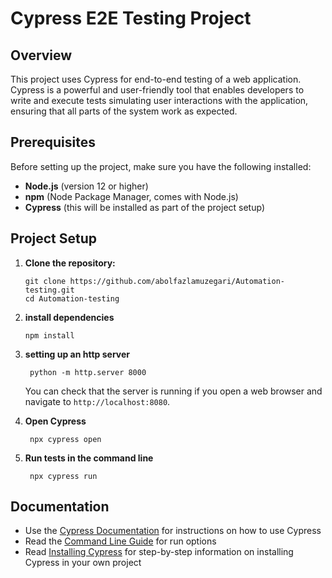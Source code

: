 # Cypress E2E Testing Project

## Overview

This project uses Cypress for end-to-end testing of a web application. Cypress is a powerful and user-friendly tool that enables developers to write and execute tests simulating user interactions with the application, ensuring that all parts of the system work as expected.

## Prerequisites

Before setting up the project, make sure you have the following installed:

- **Node.js** (version 12 or higher)
- **npm** (Node Package Manager, comes with Node.js)
- **Cypress** (this will be installed as part of the project setup)

## Project Setup

1. **Clone the repository:**

   ```
   git clone https://github.com/abolfazlamuzegari/Automation-testing.git
   cd Automation-testing
   ```

2. **install dependencies**

   ```
   npm install
   ```

3. **setting up an http server**
   ```
    python -m http.server 8000
   ```
   You can check that the server is running if you open a web browser and navigate to `http://localhost:8080`.
4. **Open Cypress**
   ```
    npx cypress open
   ```
5. **Run tests in the command line**
   ```
    npx cypress run
   ```

## Documentation

- Use the [Cypress Documentation](https://on.cypress.io) for instructions on how to use Cypress
- Read the [Command Line Guide](https://on.cypress.io/guides/guides/command-line) for run options
- Read [Installing Cypress](https://on.cypress.io/installing-cypress) for step-by-step information on installing Cypress in your own project
